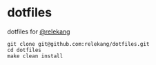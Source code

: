 # dotfiles
dotfiles for [@relekang](https://github.com/relekang)

```shell
git clone git@github.com:relekang/dotfiles.git
cd dotfiles
make clean install
```

